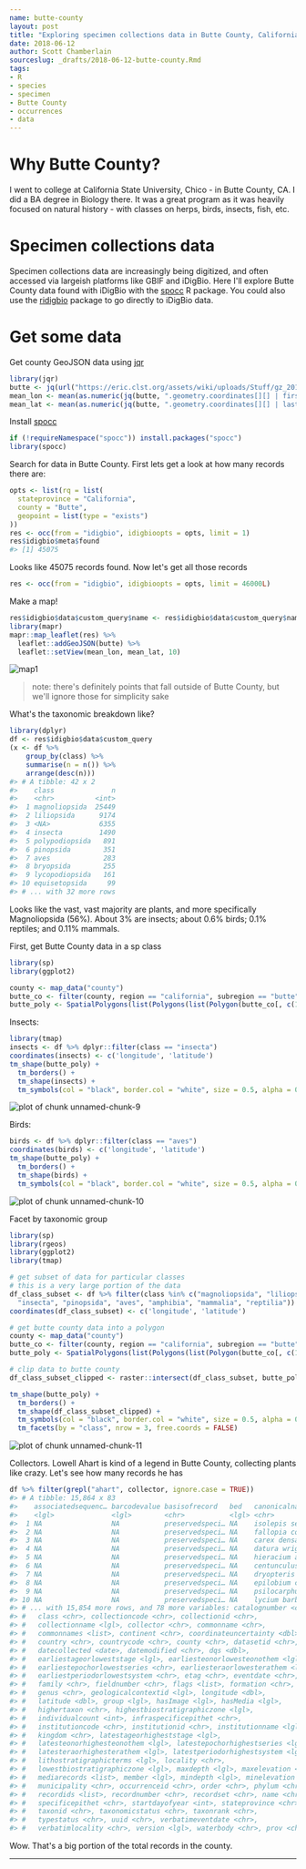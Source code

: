 ```yaml
---
name: butte-county
layout: post
title: "Exploring specimen collections data in Butte County, California"
date: 2018-06-12
author: Scott Chamberlain
sourceslug: _drafts/2018-06-12-butte-county.Rmd
tags:
- R
- species
- specimen
- Butte County
- occurrences
- data
---
```





# Why Butte County?

I went to college at California State University, Chico - in Butte County, CA. I did a BA degree in Biology there. It was a great program as it was heavily focused on natural history - with classes on herps, birds, insects, fish, etc. 

# Specimen collections data

Specimen collections data are increasingly being digitized, and often accessed via largeish platforms like GBIF and iDigBio. Here I'll explore Butte County data found with iDigBio with the [spocc][] R package. You could also use the [ridigbio][] package to go directly to iDigBio data. 

# Get some data

Get county GeoJSON data using [jqr][]


```r
library(jqr)
butte <- jq(url("https://eric.clst.org/assets/wiki/uploads/Stuff/gz_2010_us_050_00_5m.json"), '.features[] | select(.properties.NAME == "Butte" and .properties.STATE == "06")')
mean_lon <- mean(as.numeric(jq(butte, ".geometry.coordinates[][] | first")))
mean_lat <- mean(as.numeric(jq(butte, ".geometry.coordinates[][] | last")))
```

Install [spocc][]


```r
if (!requireNamespace("spocc")) install.packages("spocc")
library(spocc)
```

Search for data in Butte County. First lets get a look at how many records there are:


```r
opts <- list(rq = list(
  stateprovince = "California",
  county = "Butte",
  geopoint = list(type = "exists")
))
res <- occ(from = "idigbio", idigbioopts = opts, limit = 1)
res$idigbio$meta$found
#> [1] 45075
```

Looks like 45075 records found. Now let's get all those records


```r
res <- occ(from = "idigbio", idigbioopts = opts, limit = 46000L)
```

Make a map!


```r
res$idigbio$data$custom_query$name <- res$idigbio$data$custom_query$name[1]
library(mapr)
mapr::map_leaflet(res) %>% 
  leaflet::addGeoJSON(butte) %>% 
  leaflet::setView(mean_lon, mean_lat, 10)
```

![map1](/2018-06-12-butte-county/map1.png)

> note: there's definitely points that fall outside of Butte County, but we'll ignore those for simplicity sake

What's the taxonomic breakdown like?  


```r
library(dplyr)
df <- res$idigbio$data$custom_query
(x <- df %>% 
    group_by(class) %>% 
    summarise(n = n()) %>% 
    arrange(desc(n)))
#> # A tibble: 42 x 2
#>    class              n
#>    <chr>          <int>
#>  1 magnoliopsida  25449
#>  2 liliopsida      9174
#>  3 <NA>            6355
#>  4 insecta         1490
#>  5 polypodiopsida   891
#>  6 pinopsida        351
#>  7 aves             283
#>  8 bryopsida        255
#>  9 lycopodiopsida   161
#> 10 equisetopsida     99
#> # ... with 32 more rows
```

Looks like the vast, vast majority are plants, and more specifically Magnoliopsida (56%). About 3% are insects; about 0.6% birds; 0.1% reptiles; and 0.11% mammals. 

First, get Butte County data in a sp class


```r
library(sp)
library(ggplot2)

county <- map_data("county")
butte_co <- filter(county, region == "california", subregion == "butte")
butte_poly <- SpatialPolygons(list(Polygons(list(Polygon(butte_co[, c(1,2)])), ID=1)))
```

Insects:


```r
library(tmap)
insects <- df %>% dplyr::filter(class == "insecta")
coordinates(insects) <- c('longitude', 'latitude')
tm_shape(butte_poly) + 
  tm_borders() + 
  tm_shape(insects) + 
  tm_symbols(col = "black", border.col = "white", size = 0.5, alpha = 0.5)
```

![plot of chunk unnamed-chunk-9](/2018-06-12-butte-county/unnamed-chunk-9-1.png)

Birds:


```r
birds <- df %>% dplyr::filter(class == "aves")
coordinates(birds) <- c('longitude', 'latitude')
tm_shape(butte_poly) + 
  tm_borders() + 
  tm_shape(birds) + 
  tm_symbols(col = "black", border.col = "white", size = 0.5, alpha = 0.5)
```

![plot of chunk unnamed-chunk-10](/2018-06-12-butte-county/unnamed-chunk-10-1.png)

Facet by taxonomic group


```r
library(sp)
library(rgeos)
library(ggplot2)
library(tmap)

# get subset of data for particular classes
# this is a very large portion of the data
df_class_subset <- df %>% filter(class %in% c("magnoliopsida", "liliopsida", NA, 
  "insecta", "pinopsida", "aves", "amphibia", "mammalia", "reptilia"))
coordinates(df_class_subset) <- c('longitude', 'latitude')

# get butte county data into a polygon
county <- map_data("county")
butte_co <- filter(county, region == "california", subregion == "butte")
butte_poly <- SpatialPolygons(list(Polygons(list(Polygon(butte_co[, c(1,2)])), ID=1)))

# clip data to butte county
df_class_subset_clipped <- raster::intersect(df_class_subset, butte_poly)

tm_shape(butte_poly) + 
  tm_borders() + 
  tm_shape(df_class_subset_clipped) + 
  tm_symbols(col = "black", border.col = "white", size = 0.5, alpha = 0.5) +
  tm_facets(by = "class", nrow = 3, free.coords = FALSE)
```

![plot of chunk unnamed-chunk-11](/2018-06-12-butte-county/unnamed-chunk-11-1.png)

Collectors. Lowell Ahart is kind of a legend in Butte County, collecting plants like crazy. Let's see how many records he has


```r
df %>% filter(grepl("ahart", collector, ignore.case = TRUE))
#> # A tibble: 15,864 x 83
#>    associatedsequenc… barcodevalue basisofrecord   bed   canonicalname    
#>    <lgl>              <lgl>        <chr>           <lgl> <chr>            
#>  1 NA                 NA           preservedspeci… NA    isolepis setacea 
#>  2 NA                 NA           preservedspeci… NA    fallopia convolv…
#>  3 NA                 NA           preservedspeci… NA    carex densa      
#>  4 NA                 NA           preservedspeci… NA    datura wrightii  
#>  5 NA                 NA           preservedspeci… NA    hieracium argutum
#>  6 NA                 NA           preservedspeci… NA    centunculus mini…
#>  7 NA                 NA           preservedspeci… NA    dryopteris arguta
#>  8 NA                 NA           preservedspeci… NA    epilobium cleist…
#>  9 NA                 NA           preservedspeci… NA    psilocarphus ten…
#> 10 NA                 NA           preservedspeci… NA    lycium barbarum  
#> # ... with 15,854 more rows, and 78 more variables: catalognumber <chr>,
#> #   class <chr>, collectioncode <chr>, collectionid <chr>,
#> #   collectionname <lgl>, collector <chr>, commonname <chr>,
#> #   commonnames <list>, continent <chr>, coordinateuncertainty <dbl>,
#> #   country <chr>, countrycode <chr>, county <chr>, datasetid <chr>,
#> #   datecollected <date>, datemodified <chr>, dqs <dbl>,
#> #   earliestageorloweststage <lgl>, earliesteonorlowesteonothem <lgl>,
#> #   earliestepochorlowestseries <chr>, earliesteraorlowesterathem <lgl>,
#> #   earliestperiodorlowestsystem <chr>, etag <chr>, eventdate <chr>,
#> #   family <chr>, fieldnumber <chr>, flags <list>, formation <chr>,
#> #   genus <chr>, geologicalcontextid <lgl>, longitude <dbl>,
#> #   latitude <dbl>, group <lgl>, hasImage <lgl>, hasMedia <lgl>,
#> #   highertaxon <chr>, highestbiostratigraphiczone <lgl>,
#> #   individualcount <int>, infraspecificepithet <chr>,
#> #   institutioncode <chr>, institutionid <chr>, institutionname <lgl>,
#> #   kingdom <chr>, latestageorhigheststage <lgl>,
#> #   latesteonorhighesteonothem <lgl>, latestepochorhighestseries <lgl>,
#> #   latesteraorhighesterathem <lgl>, latestperiodorhighestsystem <lgl>,
#> #   lithostratigraphicterms <lgl>, locality <chr>,
#> #   lowestbiostratigraphiczone <lgl>, maxdepth <lgl>, maxelevation <dbl>,
#> #   mediarecords <list>, member <lgl>, mindepth <lgl>, minelevation <dbl>,
#> #   municipality <chr>, occurrenceid <chr>, order <chr>, phylum <chr>,
#> #   recordids <list>, recordnumber <chr>, recordset <chr>, name <chr>,
#> #   specificepithet <chr>, startdayofyear <int>, stateprovince <chr>,
#> #   taxonid <chr>, taxonomicstatus <chr>, taxonrank <chr>,
#> #   typestatus <chr>, uuid <chr>, verbatimeventdate <chr>,
#> #   verbatimlocality <chr>, version <lgl>, waterbody <chr>, prov <chr>
```

Wow. That's a big portion of the total records in the county.

<hr>

[jqr]: https://github.org/ropensci/jqr
[spocc]: https://github.org/ropensci/spocc
[ridigbio]: https://cran.r-project.org/web/packages/ridigbio/index.html
